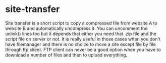 site-transfer
=============

Site transfer is a short script to copy a compressed file from website A to website B and automatically uncompress it. You can uncomment the unlink() lines too but it depends that either you need that .zip file and the script file on server or not. It is really useful in those cases when you don't have filemanager and there is no choice to move a site except file by file through ftp client. FTP client can never be a good option when you have to download a number of files and then to upload everything.
